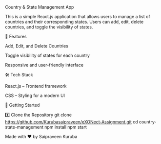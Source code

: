 Country & State Management App

This is a simple React.js application that allows users to manage a list of countries and their corresponding states. Users can add, edit, delete countries, and toggle the visibility of states.

📌 Features

Add, Edit, and Delete Countries

Toggle visibility of states for each country

Responsive and user-friendly interface

🛠️ Tech Stack

React.js – Frontend framework

CSS – Styling for a modern UI

🚀 Getting Started

1️⃣ Clone the Repository
git clone https://github.com/Kurubasaipraveen/eXONect-Assignment.git
cd country-state-management
npm install
npm start

Made with ❤️ by Saipraveen Kuruba

